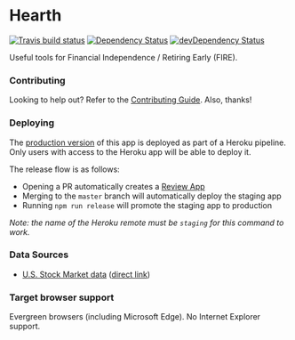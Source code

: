 # Hearth

[![Travis build status](http://img.shields.io/travis/jamesplease/hearth.svg?style=flat)](https://travis-ci.org/jamesplease/hearth)
[![Dependency Status](https://david-dm.org/jamesplease/hearth.svg)](https://david-dm.org/jamesplease/hearth)
[![devDependency Status](https://david-dm.org/jamesplease/hearth/dev-status.svg)](https://david-dm.org/jamesplease/hearth#info=devDependencies)

Useful tools for Financial Independence / Retiring Early (FIRE).

### Contributing

Looking to help out? Refer to the [Contributing Guide](./CONTRIBUTING.md). Also, thanks!

### Deploying

The [production version](https://hearth-app.com/) of this app is
deployed as part of a Heroku pipeline. Only users with access to the Heroku
app will be able to deploy it.

The release flow is as follows:

* Opening a PR automatically creates a [Review App](https://devcenter.heroku.com/articles/github-integration-review-apps)
* Merging to the `master` branch will automatically deploy the staging app
* Running `npm run release` will promote the staging app to production

_Note: the name of the Heroku remote must be `staging` for this command to work._

### Data Sources

* [U.S. Stock Market data](http://www.econ.yale.edu/%7Eshiller/data.htm) ([direct link](http://www.econ.yale.edu/%7Eshiller/data/ie_data.xls))

### Target browser support

Evergreen browsers (including Microsoft Edge). No Internet Explorer support.
